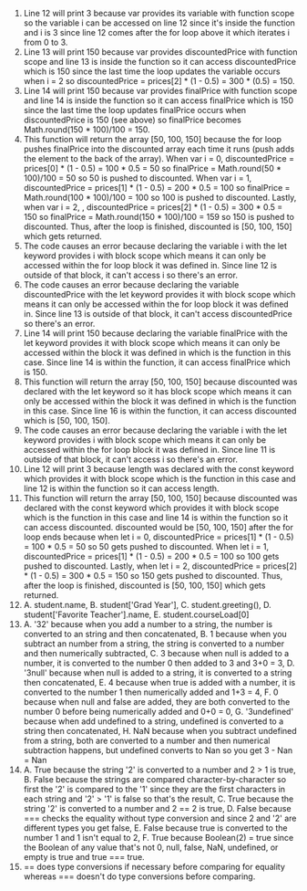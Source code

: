 1. Line 12 will print 3 because var provides its variable with function scope so the variable i can be accessed on line 12 since it's inside the function and i is 3 since line 12 comes after the for loop above it which iterates i from 0 to 3.
2. Line 13 will print 150 because var provides discountedPrice with function scope and line 13 is inside the function so it can access discountedPrice which is 150 since the last time the loop updates the variable occurs when i = 2 so discountedPrice = prices[2] * (1 - 0.5) = 300 * (0.5) = 150.
3. Line 14 will print 150 because var provides finalPrice with function scope and line 14 is inside the function so it can access finalPrice which is 150 since the last time the loop updates finalPrice occurs when discountedPrice is 150 (see above) so finalPrice becomes Math.round(150 * 100)/100 = 150.
4. This function will return the array [50, 100, 150] because the for loop pushes finalPrice into the discounted array each time it runs (push adds the element to the back of the array). When var i = 0, discountedPrice = prices[0] * (1 - 0.5) = 100 * 0.5 = 50 so finalPrice = Math.round(50 * 100)/100 = 50 so 50 is pushed to discounted. When var i = 1, discountedPrice = prices[1] * (1 - 0.5) = 200 * 0.5 = 100 so finalPrice = Math.round(100 * 100)/100 = 100 so 100 is pushed to discounted. Lastly, when var i = 2, , discountedPrice = prices[2] * (1 - 0.5) = 300 * 0.5 = 150 so finalPrice = Math.round(150 * 100)/100 = 159 so 150 is pushed to discounted. Thus, after the loop is finished, discounted is [50, 100, 150] which gets returned.
5. The code causes an error because declaring the variable i with the let keyword provides i with block scope which means it can only be accessed within the for loop block it was defined in. Since line 12 is outside of that block, it can't access i so there's an error.
6. The code causes an error because declaring the variable discountedPrice with the let keyword provides it with block scope which means it can only be accessed within the for loop block it was defined in. Since line 13 is outside of that block, it can't access discountedPrice so there's an error.
7. Line 14 will print 150 because declaring the variable finalPrice with the let keyword provides it with block scope which means it can only be accessed within the block it was defined in which is the function in this case. Since line 14 is within the function, it can access finalPrice which is 150.
8. This function will return the array [50, 100, 150] because discounted was declared with the let keyword so it has block scope which means it can only be accessed within the block it was defined in which is the function in this case. Since line 16 is within the function, it can access discounted which is [50, 100, 150].
9. The code causes an error because declaring the variable i with the let keyword provides i with block scope which means it can only be accessed within the for loop block it was defined in. Since line 11 is outside of that block, it can't access i so there's an error.
10. Line 12 will print 3 because length was declared with the const keyword which provides it with block scope which is the function in this case and line 12 is within the function so it can access length.
11. This function will return the array [50, 100, 150] because discounted was declared with the const keyword which provides it with block scope which is the function in this case and line 14 is within the function so it can access discounted. discounted would be [50, 100, 150] after the for loop ends because when let i = 0, discountedPrice = prices[1] * (1 - 0.5) = 100 * 0.5 = 50 so 50 gets pushed to discounted. When let i = 1, discountedPrice = prices[1] * (1 - 0.5) = 200 * 0.5 = 100 so 100 gets pushed to discounted. Lastly, when let i = 2, discountedPrice = prices[2] * (1 - 0.5) = 300 * 0.5 = 150 so 150 gets pushed to discounted. Thus, after the loop is finished, discounted is [50, 100, 150] which gets returned.
12. A. student.name, B. student['Grad Year'], C. student.greeting(), D. student['Favorite Teacher'].name, E. student.courseLoad[0]
13. A. '32' because when you add a number to a string, the number is converted to an string and then concatenated, B. 1 because when you subtract an number from a string, the string is converted to a number and then numerically subtracted, C. 3 because when null is added to a number, it is converted to the number 0 then added to 3 and 3+0 = 3, D. '3null' because when null is added to a string, it is converted to a string then concatenated, E. 4 because when true is added with a number, it is converted to the number 1 then numerically added and 1+3 = 4, F. 0 because when null and false are added, they are both converted to the number 0 before being numerically added and 0+0 = 0, G. '3undefined' because when add undefined to a string, undefined is converted to a string then concatenated, H. NaN because when you subtract undefined from a string, both are converted to a number and then numerical subtraction happens, but undefined converts to Nan so you get 3 - Nan = Nan
14. A. True because the string '2' is converted to a number and 2 > 1 is true, B. False because the strings are compared character-by-character so first the '2' is compared to the '1' since they are the first characters in each string and '2' > '1' is false so that's the result, C. True because the string '2' is converted to a number and 2 == 2 is true, D. False because === checks the equality without type conversion and since 2 and '2' are different types you get false, E. False because true is converted to the number 1 and 1 isn't equal to 2, F. True because Boolean(2) = true since the Boolean of any value that's not 0, null, false, NaN, undefined, or empty is true and true === true.
15. == does type conversions if necessary before comparing for equality whereas === doesn't do type conversions before comparing.
